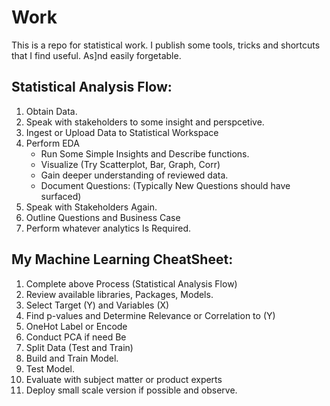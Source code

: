 # Work
This is a repo for statistical work. I publish some tools, tricks and shortcuts that I find useful. As]nd easily forgetable.


## Statistical Analysis Flow:
1. Obtain Data.
2. Speak with stakeholders to some insight and perspcetive.
3. Ingest or Upload Data to Statistical Workspace
4. Perform EDA
    - Run Some Simple Insights and Describe functions.
    - Visualize (Try Scatterplot, Bar, Graph, Corr)
    - Gain deeper understanding of reviewed data. 
    - Document Questions: (Typically New Questions should have surfaced)
5. Speak with Stakeholders Again.
6. Outline Questions and Business Case
7. Perform whatever analytics Is Required.


## My Machine Learning CheatSheet:
1. Complete above Process (Statistical Analysis Flow)
2. Review available libraries, Packages, Models.
3. Select Target (Y) and Variables (X)
4. Find p-values and Determine Relevance or Correlation to (Y)
5. OneHot Label or Encode
6. Conduct PCA if need Be
7. Split Data (Test and Train)
8. Build and Train Model.
9. Test Model.
10. Evaluate with subject matter or product experts 
11. Deploy small scale version if possible and observe.
